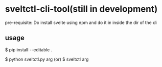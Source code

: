 # sveltctl-cli-tool(still in development)
pre-requisite: Do install svelte using npm and do it in inside the dir of the cli
<h2>usage</h2>
$ pip install --editable .

$ python sveltctl.py arg (or) $ sveltctl arg
